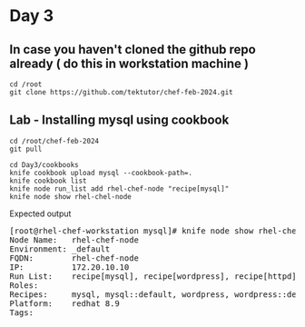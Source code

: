 # Day 3
## In case you haven't cloned the github repo already ( do this in workstation machine )
```
cd /root
git clone https://github.com/tektutor/chef-feb-2024.git
```

## Lab - Installing mysql using cookbook
```
cd /root/chef-feb-2024
git pull

cd Day3/cookbooks
knife cookbook upload mysql --cookbook-path=.
knife cookbook list
knife node run_list add rhel-chef-node "recipe[mysql]"
knife node show rhel-chel-node 
```

Expected output
<pre>
[root@rhel-chef-workstation mysql]# knife node show rhel-chef-node
Node Name:   rhel-chef-node
Environment: _default
FQDN:        rhel-chef-node
IP:          172.20.10.10
Run List:    recipe[mysql], recipe[wordpress], recipe[httpd]
Roles:       
Recipes:     mysql, mysql::default, wordpress, wordpress::default, httpd, httpd::default, wordpress::configure-mysql-server-on-redhat, wordpress::install-wordpress, wordpress::configure-wordpress-with-mysql-credentials
Platform:    redhat 8.9
Tags:          
</pre>
